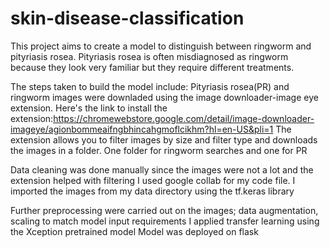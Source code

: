# skin-disease-classification
This project aims to create a model to distinguish between ringworm and pityriasis rosea. Pityriasis rosea is often misdiagnosed as ringworm because they look very familiar but they require different treatments.


The steps taken to build the model include:
Pityriasis rosea(PR) and ringworm images were downladed using the image downloader-image eye extension. Here's the link to install the extension:https://chromewebstore.google.com/detail/image-downloader-imageye/agionbommeaifngbhincahgmoflcikhm?hl=en-US&pli=1
The extension allows you to filter images by size and filter type and downloads the images in a folder. One folder for ringworm searches and one for PR


Data cleaning was done manually since the images were not a lot and the extension helped with filtering
I used google collab for my code file. I imported the images from my data directory using the tf.keras library

Further preprocessing were carried out on the images; data augmentation, scaling to match model input requirements
I applied transfer learning using the Xception pretrained model
Model was deployed on flask 
